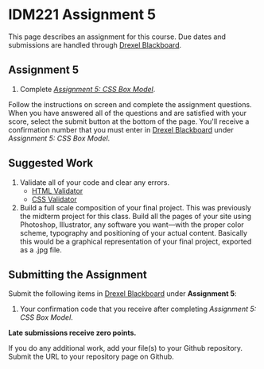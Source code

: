 # IDM221 Assignment 5

This page describes an assignment for this course. Due dates and submissions are handled through [Drexel Blackboard](https://learn.dcollege.net/).

## Assignment 5

1. Complete [_Assignment 5: CSS Box Model_](http://digm.drexel.edu/crs/IDM221/assignments/screens/assessment_intro.php?assignment=5).

Follow the instructions on screen and complete the assignment questions. When you have answered all of the questions and are satisfied with your score, select the submit button at the bottom of the page. You'll receive a confirmation number that you must enter in [Drexel Blackboard](https://learn.dcollege.net/) under _Assignment 5: CSS Box Model_.

## Suggested Work

1. Validate all of your code and clear any errors.
    - [HTML Validator](https://validator.w3.org)
    - [CSS Validator](https://jigsaw.w3.org/css-validator/)
1. Build a full scale composition of your final project. This was previously the midterm project for this class. Build all the pages of your site using Photoshop, Illustrator, any software you want&mdash;with the proper color scheme, typography and positioning of your actual content. Basically this would be a graphical representation of your final project, exported as a .jpg file.

## Submitting the Assignment

Submit the following items in [Drexel Blackboard](https://learn.dcollege.net/) under **Assignment 5**:

1. Your confirmation code that you receive after completing _Assignment 5: CSS Box Model_.

**Late submissions receive zero points.**

If you do any additional work, add your file(s) to your Github repository. Submit the URL to your repository page on Github.
